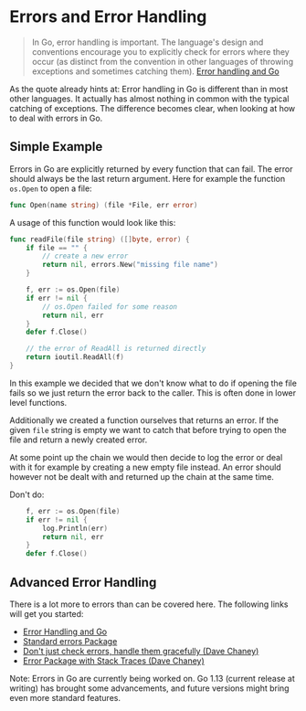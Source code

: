 # Errors and Error Handling

> In Go, error handling is important. The language's design and conventions encourage you to explicitly check for errors
> where they occur (as distinct from the convention in other languages of throwing exceptions and sometimes catching them).
>[Error handling and Go](https://blog.golang.org/error-handling-and-go)

As the quote already hints at: Error handling in Go is different than in most other languages. It actually has almost
nothing in common with the typical catching of exceptions. The difference becomes clear, when looking at how to deal with errors in Go.

## Simple Example

Errors in Go are explicitly returned by every function that can fail. The error should always be the last return argument.
Here for example the function `os.Open` to open a file:

```go
func Open(name string) (file *File, err error)
```

A usage of this function would look like this:

```go
func readFile(file string) ([]byte, error) {
    if file == "" {
        // create a new error
        return nil, errors.New("missing file name")
    }

    f, err := os.Open(file)
    if err != nil {
        // os.Open failed for some reason
        return nil, err
    }
    defer f.Close()

    // the error of ReadAll is returned directly
    return ioutil.ReadAll(f)
}
```

In this example we decided that we don't know what to do if opening the file fails so we just return the error back to
the caller. This is often done in lower level functions.

Additionally we created a function ourselves that returns an error. If the given `file` string is empty we want to catch
that before trying to open the file and return a newly created error.

At some point up the chain we would then decide to log the error or deal with it for example by creating a new empty file instead.
An error should however not be dealt with and returned up the chain at the same time.

Don't do:
```go
    f, err := os.Open(file)
    if err != nil {
        log.Println(err)
        return nil, err
    }
    defer f.Close()
```

## Advanced Error Handling

There is a lot more to errors than can be covered here. The following links will get you started:
- [Error Handling and Go](https://blog.golang.org/error-handling-and-go)
- [Standard errors Package](https://golang.org/pkg/errors/)
- [Don't just check errors, handle them gracefully (Dave Chaney)](https://dave.cheney.net/2016/04/27/dont-just-check-errors-handle-them-gracefully)
- [Error Package with Stack Traces (Dave Chaney)](https://github.com/pkg/errors)

Note: Errors in Go are currently being worked on. Go 1.13 (current release at writing) has brought some advancements,
and future versions might bring even more standard features.
